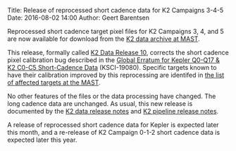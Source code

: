 Title: Release of reprocessed short cadence data for K2 Campaigns 3-4-5
Date: 2016-08-02 14:00
Author: Geert Barentsen

Reprocessed short cadence target pixel files for K2 Campaigns 3, 4, and 5
are now available for download 
from the [K2 data archive at MAST](https://archive.stsci.edu/k2/).

This release, formally called 
[K2 Data Release 10](k2-pipeline-release-notes.html#data-release-10),
corrects the short cadence pixel calibration bug described in the [Global Erratum for Kepler Q0-Q17 & K2 C0-C5 Short-Cadence Data](http://archive.stsci.edu/kepler/KSCI-19080-002.pdf) (KSCI-19080).
Specific targets known to have their calibration improved by this reprocessing
are identifed in [the list of affected targets at the MAST](http://archive.stsci.edu/missions/k2/catalogs/K2_scrambled_short_cadence_collateral_target_list.csv).

No other features of the files or the data processing have changed.
The long cadence data are unchanged.
As usual, this new release is documented by the
[K2 data release notes](k2-data-release-notes.html) and
[K2 pipeline release notes](k2-pipeline-release-notes.html).

A release of reprocessed short cadence data for Kepler
is expected later this month, and a re-release of K2 Campaign 0-1-2 short cadence data is expected later this year.
